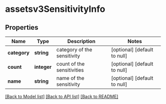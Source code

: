 # assetsv3SensitivityInfo

## Properties
Name | Type | Description | Notes
------------ | ------------- | ------------- | -------------
**category** | **string** | category of the sensitivity | [optional] [default to null]
**count** | **integer** | count of the sensitivities | [optional] [default to null]
**name** | **string** | name of the sensitivity | [optional] [default to null]

[[Back to Model list]](../README.md#documentation-for-models) [[Back to API list]](../README.md#documentation-for-api-endpoints) [[Back to README]](../README.md)


